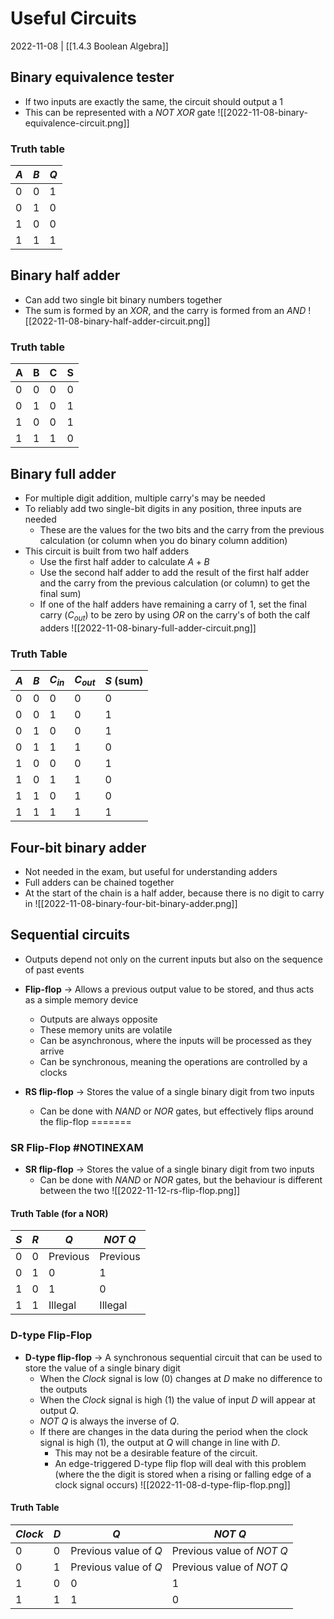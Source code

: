 # Useful Circuits
2022-11-08 | [[1.4.3 Boolean Algebra]]

## Binary equivalence tester
- If two inputs are exactly the same, the circuit should output a 1
- This can be represented with a *NOT XOR* gate
![[2022-11-08-binary-equivalence-circuit.png]]

### Truth table
| $A$   | $B$   | $Q$   |
| --- | --- | --- |
| 0   | 0   | 1   |
| 0   | 1   | 0   |
| 1   | 0   | 0   |
| 1   | 1   | 1   |

## Binary half adder
- Can add two single bit binary numbers together
- The sum is formed by an *XOR*, and the carry is formed from an *AND*
![[2022-11-08-binary-half-adder-circuit.png]]

### Truth table
| A   | B   | C   | S   |
| --- | --- | --- | --- |
| 0   | 0   | 0   | 0   |
| 0   | 1   | 0   | 1   |
| 1   | 0   | 0   | 1   |
| 1   | 1   | 1   | 0   |

## Binary full adder
- For multiple digit addition, multiple carry's may be needed
- To reliably add two single-bit digits in any position, three inputs are needed
	- These are the values for the two bits and the carry from the previous calculation (or column when you do binary column addition)
- This circuit is built from two half adders
	- Use the first half adder to calculate $A + B$
	- Use the second half adder to add the result of the first half adder and the carry from the previous calculation (or column) to get the final sum)
	- If one of the half adders have remaining a carry of 1, set the final carry ($C_{out}$) to be zero by using *OR* on the carry's of both the calf adders
![[2022-11-08-binary-full-adder-circuit.png]]

### Truth Table
| $A$ | $B$ | $C_{in}$ | $C_{out}$ | $S$ (sum) |
| --- | --- | -------- | --------- | --------- |
| 0   | 0   | 0        | 0         | 0         |
| 0   | 0   | 1        | 0         | 1         |
| 0   | 1   | 0        | 0         | 1         |
| 0   | 1   | 1        | 1         | 0         |
| 1   | 0   | 0        | 0         | 1         |
| 1   | 0   | 1        | 1         | 0         |
| 1   | 1   | 0        | 1         | 0         |
| 1   | 1   | 1        | 1         | 1         |

## Four-bit binary adder
- Not needed in the exam, but useful for understanding adders
- Full adders can be chained together
- At the start of the chain is a half adder, because there is no digit to carry in
![[2022-11-08-binary-four-bit-binary-adder.png]]

## Sequential circuits
- Outputs depend not only on the current inputs but also on the sequence of past events
- **Flip-flop** -> Allows a previous output value to be stored, and thus acts as a simple memory device
	- Outputs are always opposite
	- These memory units are volatile
	- Can be asynchronous, where the inputs will be processed as they arrive
	- Can be synchronous, meaning the operations are controlled by a clocks

- **RS flip-flop** -> Stores the value of a single binary digit from two inputs
	- Can be done with *NAND* or *NOR* gates, but effectively flips around the flip-flop
=======
### SR Flip-Flop #NOTINEXAM
- **SR flip-flop** -> Stores the value of a single binary digit from two inputs
	- Can be done with *NAND* or *NOR* gates, but the behaviour is different between the two
![[2022-11-12-rs-flip-flop.png]]

#### Truth Table (for a NOR)
| $S$ | $R$ | $Q$      | *NOT* $Q$ |
| --- | --- | -------- | --------- |
| 0   | 0   | Previous | Previous  |
| 0   | 1   | 0        | 1         |
| 1   | 0   | 1        | 0         |
| 1   | 1   | Illegal  | Illegal   |

### D-type Flip-Flop
- **D-type flip-flop** -> A synchronous sequential circuit that can be used to store the value of a single binary digit
	- When the $Clock$ signal is low (0) changes at $D$ make no difference to the outputs
	- When the $Clock$ signal is high (1) the value of input $D$ will appear at output $Q$.
	- *NOT* $Q$ is always the inverse of $Q$.
	- If there are changes in the data during the period when the clock signal is high (1), the output at $Q$ will change in line with $D$.
		- This may not be a desirable feature of the circuit.
		- An edge-triggered D-type flip flop will deal with this problem (where the the digit is stored when a rising or falling edge of a clock signal occurs)
![[2022-11-08-d-type-flip-flop.png]]

#### Truth Table
| $Clock$ | $D$ | $Q$                   | *NOT* $Q$                   |
| ------- | --- | --------------------- | --------------------------- |
| 0       | 0   | Previous value of $Q$ | Previous value of *NOT* $Q$ |
| 0       | 1   | Previous value of $Q$ | Previous value of *NOT* $Q$ |
| 1       | 0   | 0                     | 1                           |
| 1       | 1   | 1                     | 0                           |
